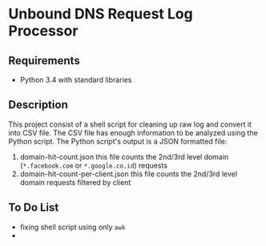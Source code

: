 # Unbound DNS Request Log Processor

## Requirements

 - Python 3.4 with standard libraries

## Description

This project consist of a shell script for cleaning up raw log and
convert it into CSV file. The CSV file has enough information to be
analyzed using the Python script. The Python script's output is a JSON
formatted file: 

1. domain-hit-count.json
  this file counts the 2nd/3rd level domain (`*.facebook.com` or `*.google.co.id`) requests
1. domain-hit-count-per-client.json
  this file counts the 2nd/3rd level domain requests filtered by client


## To Do List

 - fixing shell script using only `awk`
 - 
